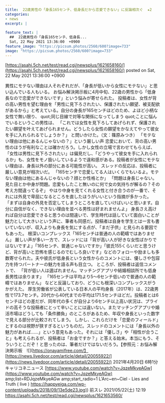 ```yaml
---
title:  22歳男性の「身長165センチ、低身長だから恋愛できない」に反論相次ぐ  ★2  
categories:
- news
excerpt: |
  
feature_text: |
  ##  22歳男性の「身長165センチ、低身長...
  Sat, 22 May 2021 13:36:00  +0900
feature_image: "https://picsum.photos/2560/600?image=733"
image: "https://picsum.photos/2560/600?image=733"
---
```


[https://asahi.5ch.net/test/read.cgi/newsplus/1621658160/](https://asahi.5ch.net/test/read.cgi/newsplus/1621658160/)
posted on Sat, 22 May 2021 13:36:00  +0900

<!--more-->

異性にモテない理由は人それぞれだが、「身長が低いから女性にモテない」と思い込んでいる人もいる。 お悩み解決掲示板に4月中旬、22歳の男性から「低身長なので恋愛ができないです」という悩みが寄せられた。 投稿者は、女性が背の高い男性を望む理由を「男性に見下ろされたい、保護されたい願望、被支配欲があるから」と考えている。自分の身長が165センチほどのため、よほど小柄な女性で無い限り、 quot;同じ目線で対等な関係になってしまう quot;ことに悩んでいるというこの男性は、 「これでは女性を見下ろしてあげられず、保護されたい願望を叶えてあげられません。どうしたら女性の願望をかなえてやって彼女を手に入れられるでしょうか？」 と問いかけた。（文：篠原みつき） 「モテない理由は他にあるんじゃないの？」という厳しい声 恋愛において、背の高い男性のほうが有利なことは確かだろう。しかし女性の立場で言わせてもらえば、「女性は男性に見下ろされたい」は偏見だし、「どうやって彼女を手に入れられるか」も、女性をモノ扱いしているようで違和感がある。投稿者が女性にモテない理由は、身長以外の部分にある可能性が高い。 スレッドの反応は、投稿者に厳しい意見が相次いだ。 「165センチで恋愛してる人はいくらでもいるよ。モテない理由は他にあるんじゃないの？顔とか性格とか」 「問題は身長じゃない。見た目とか中身が問題。恋愛もしたこと無いのに何で女の気持ちが解るの？その考え方間違ってるぞ」 やはり中身を見てくれる女性と付き合うのが一番で、それには外見で卑屈になるところを直したほうがいいという指摘が多かった。 「まずは自身の外見を否定してしまうところを直していけばいいと思います。自分に自信がなく、できない理由を並べる男性は好まれませんよ」 身長さえ高ければ自分は恋愛できると思うのは間違いで、学生時代は話していて面白いことが魅力として大きいという声に、筆者も同感だ。投稿者は自身を学生とは一言も書いていないが、収入よりも身長を気にする点が、「まだ子供」と見られる要因でもあった。 根深いコンプレックス「165センチは普通の人の範疇ではありません」 厳しい声が多い一方で、スレッドには「背が高い人が好きな女性ばかりではないですよ」「165センチ、普通じゃないですか」「彼氏155くらいだと思うけど、背が高いと恐怖を感じるのでむしろ良いです」などのフォローや励ましも多数寄せられた。夫や彼氏が低身長という女性からのコメントには、優しさや包容力を持つパートナーの魅力を語る声も目立つ。 ところが、投稿者は返信コメントで、 「背が低い人は選ばれません。マッチングアプリや結婚相談所でも低身長男性は余ります」 「165センチは平均より5〜6センチ低いので普通の人の範疇ではありません」 などと反論しており、どうにも根深いコンプレックスがうかがえた。 厚生労働省が公表している日本人の平均身長（2017年）は、22歳男性で173.7センチ。20代から40代までの平均は171.5センチほどだ。投稿者とは6センチほどの差だが、同年代の多くが自分より6センチ以上高い状況は、プライドの高そうな投稿者にとって辛いことには違いない。またマッチングアプリや婚活市場はどうしても「条件勝負」のところがあるため、年収や身長といった数字で見える部分が比較されてしまう。 しかし、これらだけを「恋愛のフィールド」とするのは視野が狭すぎるというものだ。スレッドのコメントには「身長以外の魅力があれば……」という意見もあった。それには「優しさ」や「相性が合うこと」も考えられるが、投稿者は「お金ですか？」と答える始末。本当にもう、そういうとこだぞ！と思ったのは、筆者だけではないだろう。【参照元：お悩み解決掲示板　![](https://onayamifree.com/】 [https://news.livedoor.com/article/detail/20055922/](https://news.livedoor.com/article/detail/20055922/) 2021年4月20日 6時1分 キャリコネニュース [https://www.youtube.com/watch?v=JqzeMkyeAGw](https://www.youtube.com/watch?v=JqzeMkyeAGw) amp;list=RDJqzeMkyeAGw amp;start_radio=1 L'Arc~en~Ciel - Lies and Truth ( live ) [https://happyeiga.com/wp-content/uploads/2018/09/13e5de23.jpg)](https://happyeiga.com/wp-content/uploads/2018/09/13e5de23.jpg)) 前スレ 2021/05/22(土) 12:19 https://asahi.5ch.net/test/read.cgi/newsplus/1621653560/

